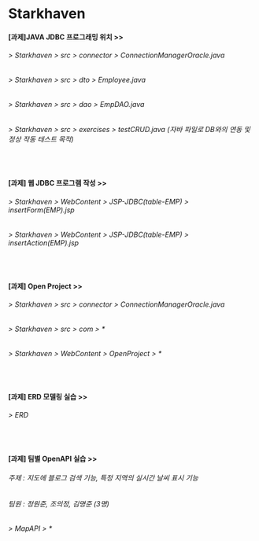 # Starkhaven

#### [과제]JAVA JDBC 프로그래밍 위치 >>
###### > Starkhaven > src > connector > ConnectionManagerOracle.java
###### > Starkhaven > src > dto > Employee.java
###### > Starkhaven > src > dao > EmpDAO.java
###### > Starkhaven > src > exercises > testCRUD.java (자바 파일로 DB와의 연동 및 정상 작동 테스트 목적)
<br>

#### [과제] 웹 JDBC 프로그램 작성 >>
###### > Starkhaven > WebContent > JSP-JDBC(table-EMP) > insertForm(EMP).jsp
###### > Starkhaven > WebContent > JSP-JDBC(table-EMP) > insertAction(EMP).jsp
<br>

#### [과제] Open Project >>
###### > Starkhaven > src > connector > ConnectionManagerOracle.java
###### > Starkhaven > src > com > *
###### > Starkhaven > WebContent > OpenProject > *
<br>

#### [과제] ERD 모델링 실습 >>
###### > ERD
<br>

#### [과제] 팀별 OpenAPI 실습 >>
###### 주제 : 지도에 블로그 검색 기능, 특정 지역의 실시간 날씨 표시 기능
###### 팀원 : 정원준, 조의정, 김명준 (3명)
###### > MapAPI > *
<br>
